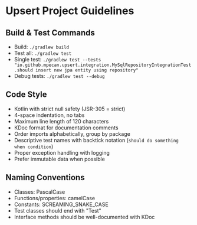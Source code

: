 # Upsert Project Guidelines

## Build & Test Commands

- Build: `./gradlew build`
- Test all: `./gradlew test`
- Single test:
  `./gradlew test --tests "io.github.mpecan.upsert.integration.MySqlRepositoryIntegrationTest.should insert new jpa entity using repository"`
- Debug tests: `./gradlew test --debug`

## Code Style

- Kotlin with strict null safety (JSR-305 = strict)
- 4-space indentation, no tabs
- Maximum line length of 120 characters
- KDoc format for documentation comments
- Order imports alphabetically, group by package
- Descriptive test names with backtick notation (`should do something when condition`)
- Proper exception handling with logging
- Prefer immutable data when possible

## Naming Conventions

- Classes: PascalCase
- Functions/properties: camelCase
- Constants: SCREAMING_SNAKE_CASE
- Test classes should end with "Test"
- Interface methods should be well-documented with KDoc
